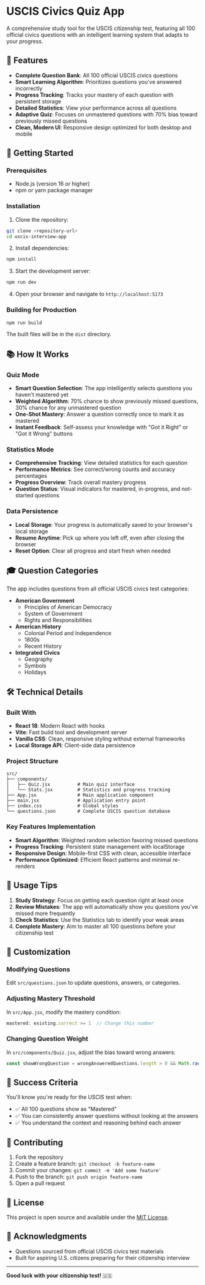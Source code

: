 # USCIS Civics Quiz App

A comprehensive study tool for the USCIS citizenship test, featuring all 100 official civics questions with an intelligent learning system that adapts to your progress.

## 🎯 Features

- **Complete Question Bank**: All 100 official USCIS civics questions
- **Smart Learning Algorithm**: Prioritizes questions you've answered incorrectly
- **Progress Tracking**: Tracks your mastery of each question with persistent storage
- **Detailed Statistics**: View your performance across all questions
- **Adaptive Quiz**: Focuses on unmastered questions with 70% bias toward previously missed questions
- **Clean, Modern UI**: Responsive design optimized for both desktop and mobile

## 🚀 Getting Started

### Prerequisites

- Node.js (version 16 or higher)
- npm or yarn package manager

### Installation

1. Clone the repository:
```bash
git clone <repository-url>
cd uscis-interview-app
```

2. Install dependencies:
```bash
npm install
```

3. Start the development server:
```bash
npm run dev
```

4. Open your browser and navigate to `http://localhost:5173`

### Building for Production

```bash
npm run build
```

The built files will be in the `dist` directory.

## 📚 How It Works

### Quiz Mode
- **Smart Question Selection**: The app intelligently selects questions you haven't mastered yet
- **Weighted Algorithm**: 70% chance to show previously missed questions, 30% chance for any unmastered question
- **One-Shot Mastery**: Answer a question correctly once to mark it as mastered
- **Instant Feedback**: Self-assess your knowledge with "Got it Right" or "Got it Wrong" buttons

### Statistics Mode
- **Comprehensive Tracking**: View detailed statistics for each question
- **Performance Metrics**: See correct/wrong counts and accuracy percentages
- **Progress Overview**: Track overall mastery progress
- **Question Status**: Visual indicators for mastered, in-progress, and not-started questions

### Data Persistence
- **Local Storage**: Your progress is automatically saved to your browser's local storage
- **Resume Anytime**: Pick up where you left off, even after closing the browser
- **Reset Option**: Clear all progress and start fresh when needed

## 🎓 Question Categories

The app includes questions from all official USCIS civics test categories:

- **American Government**
  - Principles of American Democracy
  - System of Government
  - Rights and Responsibilities
- **American History**
  - Colonial Period and Independence
  - 1800s
  - Recent History
- **Integrated Civics**
  - Geography
  - Symbols
  - Holidays

## 🛠️ Technical Details

### Built With
- **React 18**: Modern React with hooks
- **Vite**: Fast build tool and development server
- **Vanilla CSS**: Clean, responsive styling without external frameworks
- **Local Storage API**: Client-side data persistence

### Project Structure
```
src/
├── components/
│   ├── Quiz.jsx          # Main quiz interface
│   └── Stats.jsx         # Statistics and progress tracking
├── App.jsx               # Main application component
├── main.jsx              # Application entry point
├── index.css             # Global styles
└── questions.json        # Complete USCIS question database
```

### Key Features Implementation
- **Smart Algorithm**: Weighted random selection favoring missed questions
- **Progress Tracking**: Persistent state management with localStorage
- **Responsive Design**: Mobile-first CSS with clean, accessible interface
- **Performance Optimized**: Efficient React patterns and minimal re-renders

## 📱 Usage Tips

1. **Study Strategy**: Focus on getting each question right at least once
2. **Review Mistakes**: The app will automatically show you questions you've missed more frequently
3. **Check Statistics**: Use the Statistics tab to identify your weak areas
4. **Complete Mastery**: Aim to master all 100 questions before your citizenship test

## 🔧 Customization

### Modifying Questions
Edit `src/questions.json` to update questions, answers, or categories.

### Adjusting Mastery Threshold
In `src/App.jsx`, modify the mastery condition:
```javascript
mastered: existing.correct >= 1  // Change this number
```

### Changing Question Weight
In `src/components/Quiz.jsx`, adjust the bias toward wrong answers:
```javascript
const showWrongQuestion = wrongAnsweredQuestions.length > 0 && Math.random() < 0.7  // Change 0.7
```

## 🎉 Success Criteria

You'll know you're ready for the USCIS test when:
- ✅ All 100 questions show as "Mastered"
- ✅ You can consistently answer questions without looking at the answers
- ✅ You understand the context and reasoning behind each answer

## 🤝 Contributing

1. Fork the repository
2. Create a feature branch: `git checkout -b feature-name`
3. Commit your changes: `git commit -m 'Add some feature'`
4. Push to the branch: `git push origin feature-name`
5. Open a pull request

## 📄 License

This project is open source and available under the [MIT License](LICENSE).

## 🙏 Acknowledgments

- Questions sourced from official USCIS civics test materials
- Built for aspiring U.S. citizens preparing for their citizenship interview

---

**Good luck with your citizenship test!** 🇺🇸 